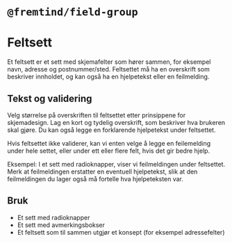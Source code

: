 # `@fremtind/field-group`

# Feltsett
Et feltsett er et sett med skjemafelter som hører sammen, for eksempel navn, adresse og postnummer/sted. 
Feltsettet må ha en overskrift som beskriver innholdet, og kan også ha en hjelpetekst eller en feilmelding.

## Tekst og validering
Velg størrelse på overskriften til feltsettet etter prinsippene for skjemadesign. Lag en kort og tydelig overskrift, som beskriver hva brukeren skal gjøre. Du kan også legge en forklarende hjelpetekst under feltsettet.

Hvis feltsettet ikke validerer, kan vi enten velge å legge en feilemelding under hele settet, eller under ett eller flere felt, hvis det gir bedre hjelp. 

Eksempel: 
I et sett med radioknapper, viser vi feilmeldingen under feltsettet. Merk at feilmeldingen erstatter en eventuell hjelpetekst, slik at den feilmeldingen du lager også må fortelle hva hjelpeteksten var. 

## Bruk
- Et sett med radioknapper
- Et sett med avmerkingsbokser
- Et feltsett som til sammen utgjør et konsept (for eksempel adressefelter)

